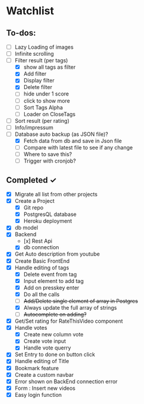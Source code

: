 # Watchlist

## To-dos:

- [ ] Lazy Loading of images
- [ ] Infinite scrolling
- [ ] Filter result (per tags)
  - [x] show all tags as filter
  - [x] Add filter
  - [x] Display filter
  - [x] Delete filter
  - [ ] hide under 1 score 
  - [ ] click to show more
  - [ ] Sort Tags Alpha
  - [ ] Loader on CloseTags
- [ ] Sort result (per rating)
- [ ] Info/impressum
- [ ] Database auto backup (as JSON file)?
  - [x] Fetch data from db and save in Json file
  - [ ] Compare with latest file to see if any change
  - [ ] Where to save this? 
  - [ ] Trigger with cronjob? 

## Completed ✓

- [x] Migrate all list from other projects
- [x] Create a Project
  - [x] Git repo
  - [x] PostgresQL database
  - [x] Heroku deployment
- [x] db model
- [x] Backend
  - [x] Rest Api
  - [x] db connection
- [x] Get Auto description from youtube
- [x] Create Basic FrontEnd
- [x] Handle editing of tags 
  - [x] Delete event from tag
  - [x] Input element to add tag  
  - [x] Add on presskey enter
  - [x] Do all the calls
  - [ ] ~~Add/Delete single element of array in Postgres~~
  - [x] Always update the full array of strings
  - [ ] ~~Autocomplete on adding?~~
- [x] Get/Set rating for RateThisVideo component
- [x] Handle votes
  - [x] Create new column vote
  - [x] Create vote input
  - [x] Handle vote querry
- [x] Set Entry to done on button click
- [x] Handle editing of Title
- [x] Bookmark feature
- [x] Create a custom navbar
- [x] Error shown on BackEnd connection error
- [x] Form : Insert new videos
- [x] Easy login function
